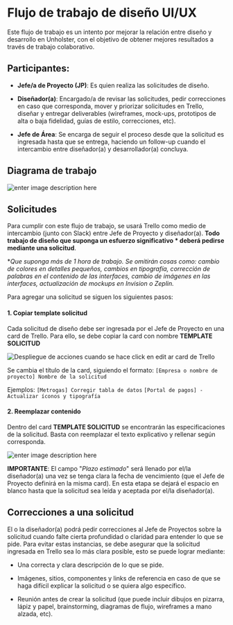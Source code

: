 ﻿# Flujo de trabajo de diseño UI/UX

Este flujo de trabajo es un intento por mejorar la relación entre diseño y desarrollo en Unholster, con el objetivo de obtener mejores resultados a través de trabajo colaborativo.

## Participantes:
 - **Jefe/a de Proyecto (JP)**: Es quien realiza las solicitudes de diseño.
 
 - **Diseñador(a)**: Encargado/a de revisar las solicitudes, pedir correcciones en caso que corresponda, mover y priorizar solicitudes en Trello, diseñar y entregar deliverables (wireframes, mock-ups, prototipos de alta o baja fidelidad, guías de estilo, correcciones, etc).
 
 - **Jefe de Área**: Se encarga de seguir el proceso desde que la solicitud es ingresada hasta que se entrega, haciendo un follow-up cuando el intercambio entre diseñador(a) y desarrollador(a) concluya.


## Diagrama de trabajo
![enter image description here](https://lh3.googleusercontent.com/DJuMBoDp02dVXWn573Tp1xeBwP0zLhQuuK-KQzTTE0CXO8JnIgWEXa6KHMiopC4CrjbT5PKw1oWz)

## Solicitudes
Para cumplir con este flujo de trabajo, se usará Trello como medio de intercambio (junto con Slack) entre Jefe de Proyecto y diseñador(a). **Todo trabajo de diseño que suponga un esfuerzo significativo * deberá pedirse mediante una solicitud**.

**Que suponga más de 1 hora de trabajo. Se omitirán cosas como: cambio de colores en detalles pequeños, cambios en tipografía, corrección de palabras en el contenido de las interfaces, cambio de imágenes en las interfaces, actualización de mockups en Invision o Zeplin.*

Para agregar una solicitud se siguen los siguientes pasos:


#### 1. Copiar template solicitud
Cada solicitud de diseño debe ser ingresada por el Jefe de Proyecto en una card de Trello. Para ello, se debe copiar la card con nombre **TEMPLATE SOLICITUD**

![Despliegue de acciones cuando se hace click en edit
ar card de Trello](https://lh3.googleusercontent.com/Ynh6k3CU228CbvJBhg_6QA66rjvmJ8lA8JtVMeiiFRsZ-3xhokSgnbYePdBNkz0Gip3dEkDVyWxT)

Se cambia el título de la card, siguiendo el formato:
 ``[Empresa o nombre de proyecto] Nombre de la solicitud`` 

 
 Ejemplos:
 ``[Metrogas] Corregir tabla de datos``
 ``[Portal de pagos] - Actualizar íconos y tipografía``
 
#### 2. Reemplazar contenido
Dentro del card **TEMPLATE SOLICITUD** se encontrarán las especificaciones de la solicitud. Basta con reemplazar el texto explicativo y rellenar según corresponda.

![enter image description here](https://lh3.googleusercontent.com/rY_KVWAzs39rrkTSk7o_qvEp-VuD8oFbe-V-FNK6fcpV0faP7zKL9OfbKIb1FgPrmZSLvBfbwdGD)

**IMPORTANTE**: El campo "*Plazo estimado*" será llenado por el/la diseñador(a) una vez se tenga clara la fecha de vencimiento (que el Jefe de Proyecto definirá en la misma card). En esta etapa se dejará el espacio en blanco hasta que la solicitud sea leída y aceptada por el/la diseñador(a).


## Correcciones a una solicitud

El o la diseñador(a) podrá pedir correcciones al Jefe de Proyectos sobre la solicitud cuando falte cierta profundidad o claridad para entender lo que se pide. Para evitar estas instancias, se debe asegurar que la solicitud ingresada en Trello sea lo más clara posible, esto se puede lograr mediante:
 
- Una correcta y clara descripción de lo que se pide.

- Imágenes, sitios, componentes y links de referencia en caso de que se haga difícil explicar la solicitud o se quiera algo específico.

- Reunión antes de crear la solicitud (que puede incluir dibujos en pizarra, lápiz y papel, brainstorming, diagramas de flujo, wireframes a mano alzada, etc).



